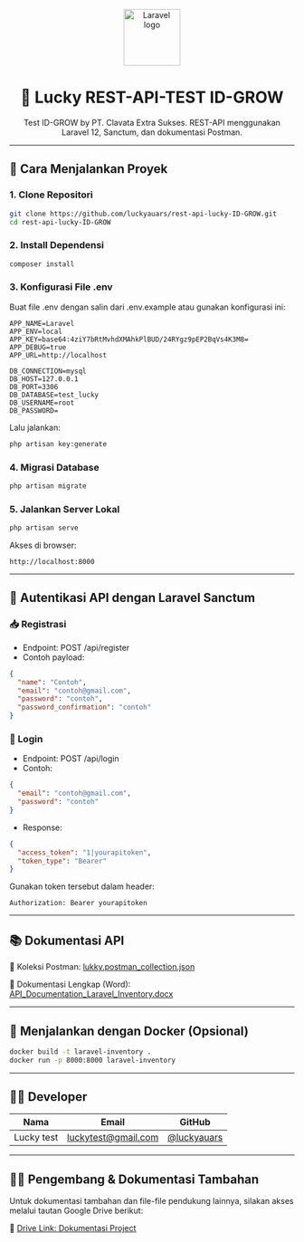 <p align="center">
  <img src="https://laravel.com/img/logomark.min.svg" width="100" alt="Laravel logo">
</p>

<h1 align="center">🎯 Lucky REST-API-TEST ID-GROW</h1>

<p align="center">
  Test ID-GROW by PT. Clavata Extra Sukses. REST-API menggunakan Laravel 12, Sanctum, dan dokumentasi Postman.
</p>

---

## 🚀 Cara Menjalankan Proyek

### 1. Clone Repositori

```bash
git clone https://github.com/luckyauars/rest-api-lucky-ID-GROW.git
cd rest-api-lucky-ID-GROW
```

### 2. Install Dependensi

```bash
composer install
```

### 3. Konfigurasi File .env

Buat file .env dengan salin dari .env.example atau gunakan konfigurasi ini:

```env
APP_NAME=Laravel
APP_ENV=local
APP_KEY=base64:4ziY7bRtMvhdXMAhkPlBUD/24RYgz9pEP2BqVs4K3M8=
APP_DEBUG=true
APP_URL=http://localhost

DB_CONNECTION=mysql
DB_HOST=127.0.0.1
DB_PORT=3306
DB_DATABASE=test_lucky
DB_USERNAME=root
DB_PASSWORD=
```

Lalu jalankan:

```bash
php artisan key:generate
```

### 4. Migrasi Database

```bash
php artisan migrate
```

### 5. Jalankan Server Lokal

```bash
php artisan serve
```

Akses di browser:

```
http://localhost:8000
```

---

## 🔐 Autentikasi API dengan Laravel Sanctum

### 📥 Registrasi

- Endpoint: POST /api/register
- Contoh payload:

```json
{
  "name": "Contoh",
  "email": "contoh@gmail.com",
  "password": "contoh",
  "password_confirmation": "contoh"
}
```

### 🔑 Login

- Endpoint: POST /api/login
- Contoh:

```json
{
  "email": "contoh@gmail.com",
  "password": "contoh"
}
```

- Response:

```json
{
  "access_token": "1|yourapitoken",
  "token_type": "Bearer"
}
```

Gunakan token tersebut dalam header:

```
Authorization: Bearer yourapitoken
```

---

## 📚 Dokumentasi API

📩 Koleksi Postman: [lukky.postman_collection.json](https://github.com/luckyauars/rest-api-lucky-ID-GROW/blob/main/lukky.postman_collection.json)

📄 Dokumentasi Lengkap (Word): [API_Documentation_Laravel_Inventory.docx](https://github.com/luckyauars/rest-api-lucky-ID-GROW/blob/main/API_Documentation_Laravel_Inventory.docx)

---

## 🐳 Menjalankan dengan Docker (Opsional)

```bash
docker build -t laravel-inventory .
docker run -p 8000:8000 laravel-inventory
```

---

## 👨‍💻 Developer

| Nama | Email | GitHub |
|------|-------|--------|
| Lucky test | luckytest@gmail.com | [@luckyauars](https://github.com/luckyauars) |

---

## 👨‍💻 Pengembang & Dokumentasi Tambahan

Untuk dokumentasi tambahan dan file-file pendukung lainnya, silakan akses melalui tautan Google Drive berikut:

📁 [Drive Link: Dokumentasi Project](https://drive.google.com/drive/folders/1WLzC6AdkOGgffdrvLLl3W61DQB5n7UGr?usp=sharing)
